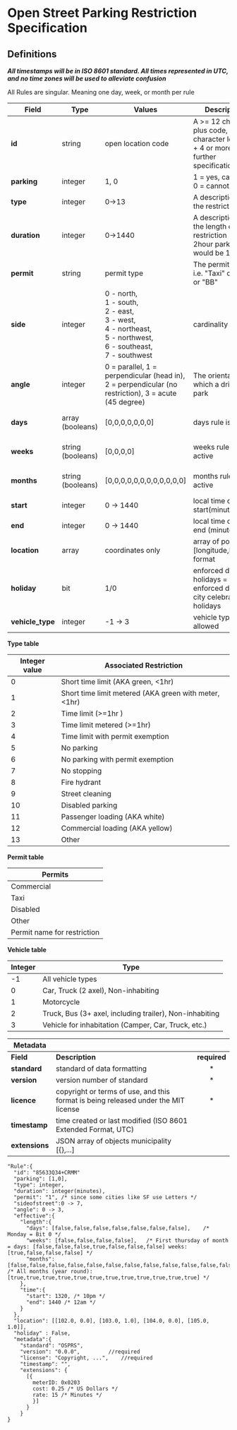 # Open Street Parking Restriction Specification

## Definitions

**_All timestamps will be in ISO 8601 standard.
All times represented in UTC, and no time zones will be used to alleviate confusion_**

All Rules are singular. Meaning one day, week, or month per rule

| Field            | Type              | Values                                                                                                                           | Description                                                                         | Properties                                                                                                       |
| ---------------- | ----------------- | -------------------------------------------------------------------------------------------------------------------------------- | ----------------------------------------------------------------------------------- | ---------------------------------------------------------------------------------------------------------------- |
| **id**           | string            | open location code                                                                                                               | A >= 12 character plus code, 8 character location + 4 or more further specification | http://openlocationcode.com/<br>https://github.com/google/open-location-code implementations(Apache-2.0 License) |
| **parking**      | integer           | 1, 0                                                                                                                             | 1 = yes, can park <br> 0 = cannot park                                              |
| **type**         | integer           | 0->13                                                                                                                            | A description of the restriction type                                               | see type table below                                                                                             |
| **duration**     | integer           | 0->1440                                                                                                                          | A description of the length of the restriction (i.e. 2hour parking would be 120)    | integer number of minutes allowed to park                                                                        |
| **permit**       | string            | permit type                                                                                                                      | The permit type i.e. "Taxi" or "113" or "BB"                                        | see table below                                                                                                  |
| **side**         | integer           | 0 - north,<br> 1 - south,<br> 2 - east,<br> 3 - west,<br> 4 - northeast,<br> 5 - northwest,<br> 6 - southeast,<br> 7 - southwest | cardinality                                                                         |
| **angle**        | integer           | 0 = parallel, 1 = perpendicular (head in), 2 = perpendicular (no restriction), 3 = acute (45 degree)                             | The orientation at which a driver may park                                          |
| **days**         | array (booleans)  | [0,0,0,0,0,0,0]                                                                                                                  | days rule is active                                                                 | 0 = not active, 1 = active, First integer is Monday (starting on left)                                           |
| **weeks**        | string (booleans) | [0,0,0,0]                                                                                                                        | weeks rule is active                                                                | 0 = not active, 1 = active, First integer is first week (starting on left)                                       |
| **months**       | string (booleans) | [0,0,0,0,0,0,0,0,0,0,0,0]                                                                                                        | months rule is active                                                               | 0=not active, 1 = active, First integer is January (starting on left)                                            |
| **start**        | integer           | 0 -> 1440                                                                                                                        | local time of rule start(minutes)                                                   |
| **end**          | integer           | 0 -> 1440                                                                                                                        | local time of rule end (minutes)                                                    |
| **location**     | array             | coordinates only                                                                                                                 | array of points in [longitude,latitude] format                                      | [[102.0, 0.0], [103.0, 1.0], [104.0, 0.0], [105.0, 1.0]]                                                         |
| **holiday**      | bit               | 1/0                                                                                                                              | enforced during holidays = 1, not enforced during city celebrated holidays          | True or False                                                                                                    |
| **vehicle_type** | integer           | -1 -> 3                                                                                                                           | vehicle type allowed                                                                | From vehicle type table below, -1 meaning all vehicles                                                           |

**Type table**

| Integer value | Associated Restriction                                |
| ------------- | ----------------------------------------------------- |
| 0             | Short time limit (AKA green, <1hr)                    |
| 1             | Short time limit metered (AKA green with meter, <1hr) |
| 2             | Time limit (>=1hr )                                   |
| 3             | Time limit metered (>=1hr)                            |
| 4             | Time limit with permit exemption                      |
| 5             | No parking                                            |
| 6             | No parking with permit exemption                      |
| 7             | No stopping                                           |
| 8             | Fire hydrant                                          |
| 9             | Street cleaning                                       |
| 10            | Disabled parking                                      |
| 11            | Passenger loading (AKA white)                         |
| 12            | Commercial loading (AKA yellow)                       |
| 13            | Other                                                 |

**Permit table**

| Permits                     |
| --------------------------- |
| Commercial                  |
| Taxi                        |
| Disabled                    |
| Other                       |
| Permit name for restriction |

**Vehicle table**

| Integer | Type                                                    |
| ------- | ------------------------------------------------------- |
| -1      | All vehicle types                                       |
| 0       | Car, Truck (2 axel), Non-inhabiting                     |
| 1       | Motorcycle                                              |
| 2       | Truck, Bus (3+ axel, including trailer), Non-inhabiting |
| 3       | Vehicle for inhabitation (Camper, Car, Truck, etc.)     |

| Metadata       |                                                                                    |              |
| -------------- | ---------------------------------------------------------------------------------- | :----------: |
| **Field**      | **Description**                                                                    | **required** |
| **standard**   | standard of data formatting                                                        |      \*      |
| **version**    | version number of standard                                                         |      \*      |
| **licence**    | copyright or terms of use, and this format is being released under the MIT license |      \*      |
| **timestamp**  | time created or last modified (ISO 8601 Extended Format, UTC)                      |
| **extensions** | JSON array of objects municipality [{},...]                                        |

```
"Rule":{
  "id": "85633Q34+CRMM"
  "parking": [1,0],
  "type": integer,
  "duration": integer(minutes),
  "permit": "1", /* since some cities like SF use Letters */
  "sideofstreet":0 -> 7,
  "angle": 0 -> 3,
  "effective":{
    "length":{
      "days": [false,false,false,false,false,false,false],    /* Monday = Bit 0 */
      "weeks": [false,false,false,false],   /* First thursday of month = days: [false,false,false,true,false,false,false] weeks: [true,false,false,false] */
      "months": [false,false,false,false,false,false,false,false,false,false,false,false]  /* All months (year round): [true,true,true,true,true,true,true,true,true,true,true,true] */
    },
    "time":{
      "start": 1320, /* 10pm */
      "end": 1440 /* 12am */
    }
  },
  "location": [[102.0, 0.0], [103.0, 1.0], [104.0, 0.0], [105.0, 1.0]],
  "holiday" : False,
  "metadata":{
    "standard": "OSPRS",
    "version": "0.0.0", 		//required
    "license": "Copyright, ...",	//required
    "timestamp": "",
    "extensions": {
      [{
        meterID: 0x0203
        cost: 0.25 /* US Dollars */
        rate: 15 /* Minutes */
        }]
      }
    }
}
```
